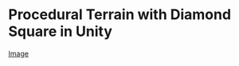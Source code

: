 # Procedural Terrain with Diamond Square in Unity

[Image](https://github.com/bentoBAUX/Procedural-Terrain-with-Diamond-Square-in-Unity/blob/master/Assets/Images/Terrain.jpg)
